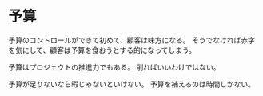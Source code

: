 # 予算

予算のコントロールができて初めて、顧客は味方になる。
そうでなければ赤字を気にして、顧客は予算を食おうとする的になってしまう。

予算はプロジェクトの推進力でもある。
削ればいいわけではない。

予算が足りないなら暇じゃないといけない。
予算を補えるのは時間しかない。
